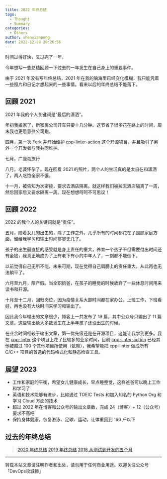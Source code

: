 ```yaml
---
title: 2022 年终总结
tags:
  - Thought
  - Summary
categories:
  - Others
author: shenxianpeng
date: 2022-12-28 20:26:56
---
```


时间过得好快，又过完了一年。

今年想写一些总结回顾一下过去的一年发生在自己身上的重要事件。

由于 2021 年没有写年终总结，2021 年在我的脑海里已经变化模糊，我只能凭着一些照片和日记才想起来的一些事情。看来以后的年终总结不能落下。

## 回顾 2021

2021 年我的个人关键词是“最后的潇洒”。

年初我搬家了，新家离公司开车只要十几分钟。这节省了很多花在路上的时间，周末我也更愿意往公司跑。

四月，第一次 Fork 并开始维护 [cpp-linter-action](https://github.com/cpp-linter/cpp-linter-action) 这个开源项目，并且吸引了另外一个开发者与我共同维护。

七月，广鹿岛旅行

八月，老婆怀孕了。现在回看 2021 的照片，两个人的生活真的是太自在和潇洒了，两人吃饱全家不饿。

十一月，被告知为次密接，要求去酒店隔离。就这样我们被拉去酒店隔离了一周，然后回家后又要求隔离一周。现在想想呵呵不可思议！

## 回顾 2022

2022 的我个人的关键词就是“责任”。

五月，随着女儿的出生的，除了工作之外，几乎所有的时间都花在了照顾家庭方面，留给我学习和输出时间寥寥无几了。

孩子的出生最直接的感受就是身上责任的重大，养育一个孩子不但需要付出时间还有金钱，我真正地成为了上有老下有小的中年人了，一刻都不能倒下。

以前觉得自己无所不能，未来可期，现在觉得自己肩膀上的责任重大，从此再也无法躺平了。

六月至九月，陪产假。当全职奶爸，在孩子的睡觉的时候放弃了一些休息时间用来读书和开源。

十月至十二月，回归岗位，因为疫情关系大部时间都在家办公。上班工作，下班看娃，再也没有大块时间来学习和输出了。

因此我今年输出的文章很少，博客上一共发布了 19 篇，其中公众号只输出了 11 篇文章。这些输出绝大多数发生在上半年孩子还没出生的时候。

在业余时间相较于输出文章，第一优先级还是在开源项目，这能让我学到更多。我在 [cpp-linter](https://github.com/cpp-linter) 这个项目上花了比较多的业余时间，目前 [cpp-linter-action](https://github.com/cpp-linter/cpp-linter-action) 已经其他被超过 100 个其他项目所使用（依赖），我希望能把 cpp-linter 做成所有 C/C++ 项目的首选的代码格式化和静态检查工具。

## 展望 2023

- 工作和家庭的平衡，希望女儿健康成长，早点睡整觉，这样爸爸可以晚上工作和学习了
- 英语和技术能够有进步，比如通过 TOEIC Tests 和加入知名的 Python Org 和学习 Cloud 方面的技术
- 超过 2022 年在博客和公众号的输出文章数，完成 24（博客）+ 12（公众号）要求不高吧
- 保持身体健康，恢复游泳、足球、运动，让体重回到 160 斤以下

## 过去的年终总结

> [2020 年终总结](https://shenxianpeng.github.io/2020/12/2020-summary/)
> [2019 年终总结](https://shenxianpeng.github.io/2019/12/2019-summary/)
> [2018 从测试到开发的五个月](https://shenxianpeng.github.io/2018/12/from-qa-to-dev/)

---

转载本站文章请注明作者和出处，请勿用于任何商业用途。欢迎关注公众号「DevOps攻城狮」
